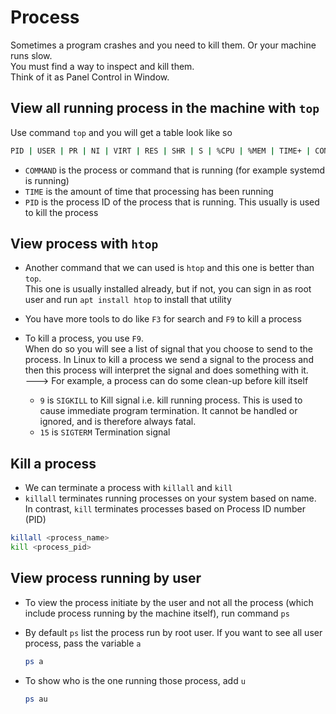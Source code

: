 # Process

Sometimes a program crashes and you need to kill them. Or your machine runs slow.  
 You must find a way to inspect and kill them.  
 Think of it as Panel Control in Window.

## View all running process in the machine with `top`

Use command `top` and you will get a table look like so

```bash
PID | USER | PR | NI | VIRT | RES | SHR | S | %CPU | %MEM | TIME+ | COMMAND
```

- `COMMAND` is the process or command that is running (for example systemd is running)
- `TIME` is the amount of time that processing has been running
- `PID` is the process ID of the process that is running. This usually is used to kill the process

## View process with `htop`

- Another command that we can used is `htop` and this one is better than `top`.  
  This one is usually installed already, but if not, you can sign in as root user and run `apt install htop` to install that utility
- You have more tools to do like `F3` for search and `F9` to kill a process
- To kill a process, you use `F9`.  
  When do so you will see a list of signal that you choose to send to the process. In Linux to kill a process we send a signal to the process and then this process will interpret the signal and does something with it.  
  ---> For example, a process can do some clean-up before kill itself

  - `9` is `SIGKILL` to Kill signal i.e. kill running process. This is used to cause immediate program termination. It cannot be handled or ignored, and is therefore always fatal.
  - `15` is `SIGTERM` Termination signal

## Kill a process

- We can terminate a process with `killall` and `kill`
- `killall` terminates running processes on your system based on name. In contrast, `kill` terminates processes based on Process ID number (PID)

```bash
killall <process_name>
kill <process_pid>
```

## View process running by user

- To view the process initiate by the user and not all the process (which include process running by the machine itself), run command `ps`

- By default `ps` list the process run by root user. If you want to see all user process, pass the variable `a`

  ```bash
  ps a
  ```

- To show who is the one running those process, add `u`

  ```bash
  ps au
  ```
